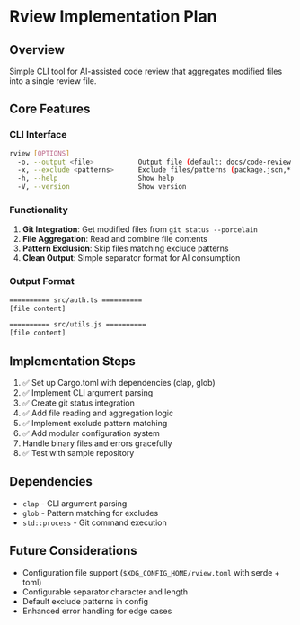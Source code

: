 # Rview Implementation Plan

## Overview
Simple CLI tool for AI-assisted code review that aggregates modified files into a single review file.

## Core Features

### CLI Interface
```bash
rview [OPTIONS]
  -o, --output <file>           Output file (default: docs/code-review.txt)
  -x, --exclude <patterns>      Exclude files/patterns (package.json,*.lock,dist/)
  -h, --help                    Show help
  -V, --version                 Show version
```

### Functionality
1. **Git Integration**: Get modified files from `git status --porcelain`
2. **File Aggregation**: Read and combine file contents
3. **Pattern Exclusion**: Skip files matching exclude patterns
4. **Clean Output**: Simple separator format for AI consumption


### Output Format
```txt
========== src/auth.ts ==========
[file content]

========== src/utils.js ==========
[file content]
```

## Implementation Steps
1. ✅ Set up Cargo.toml with dependencies (clap, glob)  
2. ✅ Implement CLI argument parsing
3. ✅ Create git status integration
4. ✅ Add file reading and aggregation logic
5. ✅ Implement exclude pattern matching
6. ✅ Add modular configuration system
7. Handle binary files and errors gracefully
8. ✅ Test with sample repository

## Dependencies
- `clap` - CLI argument parsing
- `glob` - Pattern matching for excludes
- `std::process` - Git command execution

## Future Considerations
- Configuration file support (`$XDG_CONFIG_HOME/rview.toml` with serde + toml)
- Configurable separator character and length
- Default exclude patterns in config
- Enhanced error handling for edge cases